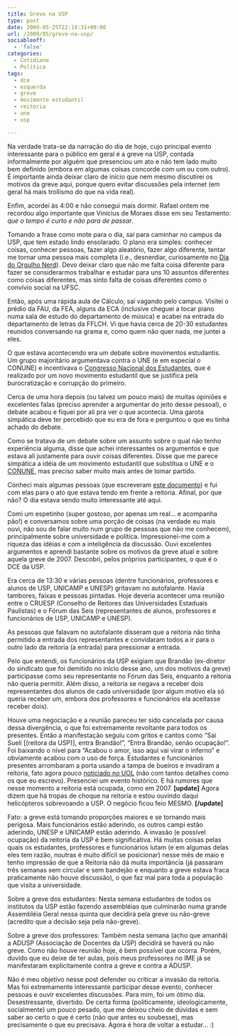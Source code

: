 ```yaml
---
title: Greve na USP
type: post
date: 2009-05-25T22:14:31+00:00
url: /2009/05/greve-na-usp/
sociableoff:
  - 'false'
categories:
  - Cotidiano
  - Política
tags:
  - dce
  - esquerda
  - greve
  - movimento estudantil
  - reitoria
  - une
  - usp

---
```

Na verdade trata-se da narração do dia de hoje, cujo principal evento interessante para o público em geral é a greve na USP, contada informalmente por alguém que presenciou um ato e não tem lado muito bem definido (embora em algumas coisas concorde com um ou com outro). É importante ainda deixar claro de início que nem mesmo discutirei os motivos da greve aqui, porque quero evitar discussões pela internet (em geral há mais trollismo do que na vida real).

Enfim, acordei às 4:00 e não consegui mais dormir. Rafael ontem me recordou algo importante que Vinícius de Moraes disse em seu Testamento: _que o tempo é curto e não para de passar_.

Tomando a frase como mote para o dia, saí para caminhar no campus da USP, que tem estado lindo ensolarado. O plano era simples: conhecer coisas, conhecer pessoas, fazer algo aleatório, fazer algo diferente, tentar me tornar uma pessoa mais completa (i.e., desnerdiar, curiosamente no [Dia do Orgulho Nerd][1]). Devo deixar claro que não me falta coisa diferente para fazer se considerarmos trabalhar e estudar para uns 10 assuntos diferentes como coisas diferentes, mas sinto falta de coisas diferentes como o convívio social na UFSC.

Então, após uma rápida aula de Cálculo, saí vagando pelo campus. Visitei o prédio da FAU, da FEA, alguns da ECA (inclusive cheguei a tocar piano numa sala de estudo do departamento de música) e acabei na entrada do departamento de letras da FFLCH. Vi que havia cerca de 20-30 estudantes reunidos conversando na grama e, como quem não quer nada, me juntei a eles.

O que estava acontecendo era um debate sobre movimentos estudantis. Um grupo majoritário argumentava contra o UNE (e em especial o CONUNE) e incentivava o [Congresso Nacional dos Estudantes][2], que é realizado por um novo movimento estudantil que se justifica pela burocratização e corrupção do primeiro.

Cerca de uma hora depois (ou talvez um pouco mais) de muitas opiniões e excelentes falas (preciso aprender a argumentar do jeito desse pessoal), o debate acabou e fiquei por ali pra ver o que acontecia. Uma garota simpática deve ter percebido que eu era de fora e perguntou o que eu tinha achado do debate.

Como se tratava de um debate sobre um assunto sobre o qual não tenho experiência alguma, disse que achei interessantes os argumentos e que estava ali justamente para ouvir coisas diferentes. Disse que me parece simpática a idéia de um movimento estudantil que substitua o UNE e o [CONUNE][3], mas preciso saber muito mais antes de tomar partido.

Conheci mais algumas pessoas (que escreveram [este documento][4]) e fui com elas para o ato que estava tendo em frente a reitoria. Afinal, por que não? O dia estava sendo muito interessante até aqui.

Comi um espetinho (super gostoso, por apenas um real… e acompanha pão!) e conversamos sobre uma porção de coisas (na verdade eu mais ouvi, não sou de falar muito num grupo de pessoas que não me conhecem), principalmente sobre universidade e política. Impressionei-me com a riqueza das idéias e com a inteligência da discussão. Ouvi excelentes argumentos e aprendi bastante sobre os motivos da greve atual e sobre aquela greve de 2007. Descobri, pelos próprios participantes, o que é o DCE da USP.

Era cerca de 13:30 e várias pessoas (dentre funcionários, professores e alunos de USP, UNICAMP e UNESP) gritavam no autofalante. Havia tambores, faixas e pessoas pintadas. Hoje deveria acontecer uma reunião entre o CRUESP (Conselho de Reitores das Universidades Estaduais Paulistas) e o Fórum das Seis (representantes de alunos, professores e funcionários de USP, UNICAMP e UNESP).

As pessoas que falavam no autofalante disseram que a reitoria não tinha permitido a entrada dos representantes e convidaram todos a ir para o outro lado da reitoria (a entrada) para pressionar a entrada.

Pelo que entendi, os funcionários da USP exigiam que Brandão (ex-diretor do sindicato que foi demitido no início desse ano, um dos motivos da greve) participasse como seu representante no Fórum das Seis, enquanto a reitoria não queria permitir. Além disso, a reitoria se negava a receber dois representantes dos alunos de cada universidade (por algum motivo ela só queria receber um, embora dos professores e funcionários ela aceitasse receber dois).

Houve uma negociação e a reunião pareceu ter sido cancelada por causa dessa divergência, o que foi extremamente revoltante para todos os presentes. Então a manifestação seguiu com gritos e cantos como “Sai Sueli [(reitora da USP)], entra Brandão!”, “Entra Brandão, senão ocupação!”. Foi baixando o nível para “Acabou o amor, isso aqui vai virar o inferno” e obviamente acabou com o uso de força. Estudantes e funcionários presentes arrombaram a porta usando a tampa de bueiros e invadiram a reitoria, fato agora pouco [noticiado no UOL][5] (não com tantos detalhes como os que eu escrevo). Presenciei um evento histórico. E há rumores que nesse momento a reitoria está ocupada, como em 2007. **[update]** Agora dizem que há tropas de choque na reitoria e estou ouvindo daqui helicópteros sobrevoando a USP. O negócio ficou feio MESMO. **[/update]**

Fato: a greve está tomando proporções maiores e se tornando mais perigosa. Mais funcionários estão aderindo, os outros campi estão aderindo, UNESP e UNICAMP estão aderindo. A invasão (e possível ocupação) da reitoria da USP é bem significativa. Há muitas coisas pelas quais os estudantes, professores e funcionários lutam (e em algumas delas eles tem razão, noutras é muito difícil se posicionar) nesse mês de maio e tenho impressão de que a Reitoria não dá muita importância (já passaram três semanas sem circular e sem bandejão e enquanto a greve estava fraca praticamente não houve discussão), o que faz mal para toda a população que visita a universidade.

Sobre a greve dos estudantes: Nesta semana estudantes de todos os institutos da USP estão fazendo assembléias que culminarão numa grande Assembléia Geral nessa quinta que decidirá pela greve ou não-greve (acredito que a decisão seja pela não-greve).

Sobre a greve dos professores: Também nesta semana (acho que amanhã) a ADUSP (Associação de Docentes da USP) decidirá se haverá ou não greve. Como não houve reunião hoje, é bem possível que ocorra. Porém, duvido que eu deixe de ter aulas, pois meus professores no IME já se manifestaram explicitamente contra a greve e contra a ADUSP.

Não é meu objetivo nesse post defender ou criticar a invasão da reitoria. Mas foi extremamente interessante participar desse evento, conhecer pessoas e ouvir excelentes discussões. Para mim, foi um ótimo dia. Desestressante, divertido. De certa forma (politicamente, ideologicamente, socialmente) um pouco pesado, que me deixou cheio de dúvidas e sem saber ao certo o que é certo (não que antes eu soubesse), mas precisamente o que eu precisava. Agora é hora de voltar a estudar… :)

 [1]: http://pt.wikipedia.org/wiki/Dia_do_Orgulho_Nerd
 [2]: http://congressodeestudantes.org.br/
 [3]: http://www.youtube.com/watch?v=wP3wAlsYF1s
 [4]: http://congressodeestudantes.org.br/conteudo/Outros_Maios_Virao.pdf
 [5]: http://educacao.uol.com.br/ultnot/2009/05/25/ult105u8096.jhtm


